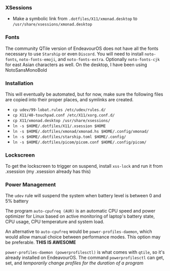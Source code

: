 ### XSessions
- Make a symbolic link from `.dotfiles/X11/xmonad.desktop` to `/usr/share/xsessions/xmonad.desktop`

### Fonts
The community QTile version of EndeavourOS does not have all the fonts necessary to use `Starship` or even `Discord`. You will need to install `noto-fonts`, `noto-fonts-emoji`, and `noto-fonts-extra`. Optionally `noto-fonts-cjk` for east Asian characters as well.
On the desktop, I have been using NotoSansMonoBold

### Installation
This will eventually be automated, but for now, make sure the following files are copied into their proper places, and symlinks are created.

- `cp udev/99-lobat.rules /etc/udev/rules.d/`
- `cp X11/40-touchpad.conf /etc/X11/xorg.conf.d/`
- `cp X11/xmonad.desktop /usr/share/xsessions/`
- `ln -s $HOME/.dotfiles/X11/.xsession $HOME`
- `ln -s $HOME/.dotfiles/xmonad/xmonad.hs $HOME/.config/xmonad/`
- `ln -s $HOME/.dotfiles/starship.toml $HOME/.config/`
- `ln -s $HOME/.dotfiles/picom/picom.conf $HOME/.config/picom/`


### Lockscreen
To get the lockscreen to trigger on suspend, install `xss-lock` and run it from .xsession (my .xsession already has this)

### Power Management
The `udev` rule will suspend the system when battery level is between 0 and 5% battery

The program `auto-cpufreq (AUR)` is an automatic CPU speed and power optimizer for Linux based on active monitoring of laptop's battery state, CPU usage, CPU temperature and system load.

An alternative to `auto-cpufreq` would be `power-profiles-daemon`, which would allow manual choice between performance modes. This option may be preferable. **THIS IS AWESOME**

`power-profiles-daemon (powerprofilesctl)` is what comes with `qtile`, so it's already installed on EndeavourOS. The command `powerprofilesctl` can get, set, and *temporarily change profiles for the duration of a program*